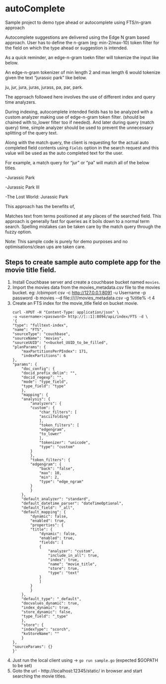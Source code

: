 # autoComplete

Sample project to demo type ahead or autocomplete using FTS/n-gram approach


Autocomplete suggestions are delivered using the Edge N gram based approach.
User has to define the n-gram (eg: min-2/max-10) token filter for the field on 
which the type ahead or suggestion is intended.

As a quick reminder, an edge-n-gram toekn filter will tokenize the input like below.

An edge-n-gram tokenizer of min length 2 and max length 6 would tokenize given 
the text “jurassic park” like below.

ju, jur, jura, juras, jurass, pa, par, park. 


The approach followed here involves the use of different index and query time analyzers.

During indexing, autocomplete intended fields has to be analyzed with a custom analyzer 
making use of edge-n-gram token filter. (should be chained with to_lower filter too if needed). 
And later during query (match query) time, simple analyzer should be used to prevent 
the unnecessary splitting of the query text.

Along with the match query, the client is requesting for the actual auto completed 
field contents using `Fields`  option in the search request and this value will be 
used as the auto completed text for the user.


For example, a match query for “jur”  or “pa” will match all of the below titles.

-Jurassic Park

-Jurassic Park III

-The Lost World: Jurassic Park

This approach has the benefits of,

Matches text from terms positioned at any places of the searched field.
This approach is generally fast for queries as it boils down to a normal term search.
Spelling mistakes can be taken care by the match query through the fuzzy option.

Note: This sample code is purely for demo purposes and no optimisations/clean ups are taken care.

## Steps to create sample auto complete app for the movie title field.

1. Install Couchbase server and create a couchbase bucket named `movies`.
2. Import the movies data from the movies_metadata.csv file to the movies bucket.
    eg: /cbimport csv -c http://127.0.0.1:8091 -u Username -p password -b movies --d file:////<path>/movies_metadata.csv -g %title% -t 4
3. Create an FTS index for the movie_title field on bucket movie.
    ```
    curl -XPUT -H "Content-Type: application/json" \
    -u <username>:<password> http://[::1]:8094/api/index/FTS -d \
    '{
    "type": "fulltext-index",
    "name": "FTS",
    "sourceType": "couchbase",
    "sourceName": "movies",
    "sourceUUID": "<<bucket_UUID_to_be_filled",
    "planParams": {
        "maxPartitionsPerPIndex": 171,
        "indexPartitions": 6
    },
    "params": {
        "doc_config": {
        "docid_prefix_delim": "",
        "docid_regexp": "",
        "mode": "type_field",
        "type_field": "type"
        },
        "mapping": {
        "analysis": {
            "analyzers": {
            "custom": {
                "char_filters": [
                "asciifolding"
                ],
                "token_filters": [
                "edgengram",
                "to_lower"
                ],
                "tokenizer": "unicode",
                "type": "custom"
            }
            },
            "token_filters": {
            "edgengram": {
                "back": "false",
                "max": 10,
                "min": 2,
                "type": "edge_ngram"
            }
            }
        },
        "default_analyzer": "standard",
        "default_datetime_parser": "dateTimeOptional",
        "default_field": "_all",
        "default_mapping": {
            "dynamic": false,
            "enabled": true,
            "properties": {
            "title": {
                "dynamic": false,
                "enabled": true,
                "fields": [
                {
                    "analyzer": "custom",
                    "include_in_all": true,
                    "index": true,
                    "name": "movie_title",
                    "store": true,
                    "type": "text"
                }
                ]
            }
            }
        },
        "default_type": "_default",
        "docvalues_dynamic": true,
        "index_dynamic": true,
        "store_dynamic": false,
        "type_field": "_type"
        },
        "store": {
        "indexType": "scorch",
        "kvStoreName": ""
        }
    },
    "sourceParams": {}
    }'

4. Just run the local client using -> `go run sample.go` (expected $GOPATH to be set)
5. Goto the url - http://localhost:12345/static/ in browser and start searching the movie titles.
